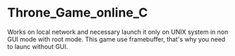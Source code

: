 # Throne_Game_online_C

Works on local network and necessary launch it only on UNIX system in non GUI mode with root mode. This game use framebuffer, that's why you need to launc without GUI.
